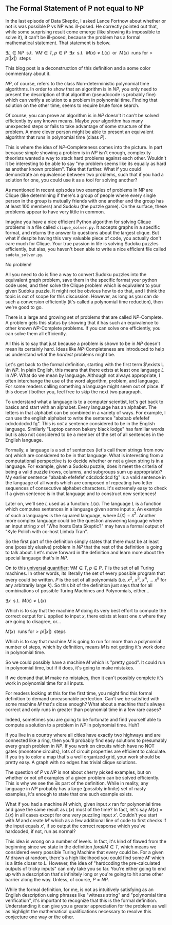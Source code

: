## The Formal Statement of P not equal to NP

In the last episode of Data Skeptic, I asked Lance Fortnow about whether or not is was possible P vs NP was ill-posed.  He correctly pointed out that, while some surprising result come emerge (like showing its impossible to solve it), it can't be ill-posed, because the problem has a formal mathematical statement.  That statement is below.

$\exists L \in NP \hspace{5pt} \text{s.t.} \hspace{5pt} \forall M \in T, p \in P \hspace{5pt} \exists x \hspace{5pt} \text{s.t.} \hspace{5pt} M(x) \ne L(x) \hspace{5pt} \text{or} \hspace{5pt} M(x) \hspace{5pt} \text{runs for} > p(|x|) \hspace{5pt} \text{steps}$

This blog post is a deconstruction of this definition and a some color commentary about it.

$NP$, of course, refers to the class Non-deterministic polynomial time algorithms.  In order to show that an algorithm is in $NP$, you only need to present the description of that algorithm (pseudocode is probably fine) which can verify a solution to a problem in polynomial time.  Finding that solution on the other time, seems to require brute force search.

Of course, you can prove an algorithm is in $NP$ doesn't it can't be solved efficiently by any known means.  Maybe *your* algorithm has many unexpected steps or fails to take advantage of some structure of the problem.  A more clever person might be able to present an equivalent algorithm that runs in polynomial time (class $P$).

This is where the idea of $NP$-Completeness comes into the picture.  In part because simple showing a problem is in $NP$ isn't enough, complexity theorists wanted a way to stack hard problems against each other.  Wouldn't it be interesting to be able to say "my problem seems like its equally as hard as another known problem".  Take that further.  What if you could demonstrate an equivalence between two problems, such that if you had a solution for one, you could use it as a tool for solving another?

As mentioned in recent episodes two examples of problems in NP are Clique (like determining if there's a group of people where every single person in the group is mutually friends with one another and the group has at least 100 members) and Sudoku (the puzzle game).  On the surface, these problems appear to have very little in common.

Imagine you have a nice efficient Python algorithm for solving Clique problems in a file called `clique_solver.py`.  It accepts graphs in a specific format, and returns the answer to questions about the largest clique.  But what if despite having this very valuable piece of code, you actually don't care much for Clique.  Your true passion in life is solving Sudoku puzzles efficiently, but alas, you haven't been able to write a nice efficient file called `sudoku_solver.py`.

No problem!

All you need to do is fine a way to convert Sudoku puzzles into the equivalent graph problem, save them in the specific format your python code uses, and then solve the  Clique problem which is equivalent to your given Sudoku puzzle.  It might not be obvious how to do that, and I think the topic is out of scope for this discussion.  However, as long as you can do such a conversion efficiently (it's called a polynomial time reduction), then we're good to go.

There is a large and growing set of problems that are called $NP$-Complete.  A problem gets this status by showing that it has such an equivalence to other known $NP$-Complete problems.  If you can solve one efficiently, you can solve them all efficiently.

All this is to say that just because a problem is shown to be in $NP$ doesn't mean its certainly hard.  Ideas like $NP$-Completeness are introduced to help us understand what the *hardest* problems might be.

Let's get back to the formal definition, starting with the first term $\exists L \in $NP$.  In plain English, this means that there exists at least one language $L$ in $NP$.  What do we mean by language.  Although not always appropriate, I often interchange the use of the word algorithm, problem, and language.  For some readers calling something a language might seem out of place.  If this doesn't bother you, feel free to skip the next two paragraph.

To understand what a language is to a computer scientist, let's get back to basics and start with an alphabet.  Every language has an alphabet.  The letters in that alphabet can be combined in a variety of ways.  For example, I can use the english alphabet to write the sentence "ababab efefefef cdcdcdcdcd fg".  This is *not* a sentence considered to be in the English language.  Similarly "Laptop cannon bakery black lodge" has familiar words but is also not considered to be a member of the set of all sentences in the English language.

Formally, a language is a set of sentences (let's call them strings from now on) which are considered to be in that language.  What is interesting from a computational perspective is to decide whether or not a given string is in a language.  For example, given a Sudoku puzzle, does it meet the criteria of being a valid puzzle (rows, columns, and subgroups sum up appropriate)?  My earlier sentence "ababab efefefef cdcdcdcdcd fg" is a valid sentence in the language of all words which are composed of repeating two letter sequences of consecutive alphabet characters.  It's extremely easy to check if a given sentence is in that language and to construct new sentences!

Later on, we'll see $L$ used as a function: $L(x)$.  The language $L$ is a function which computes sentences in a language given some input $x$.  An example of such a languages is the squared language, where $L(x) = x^2$.  Another more complex language could be the question answering language where an input string $x$ of "Who hosts Data Skeptic?" may have a formal output of "Kyle Polich with co-host Linhda Tran".

So the first part of the definition simply states that there must be at least one (possibly elusive) problem in $NP$ that the rest of the definition is going to talk about.  Let's move forward in the definition and learn more about the special language that's in $NP$.

On to this [universal quantifier](https://en.wikipedia.org/wiki/Universal_quantification): $\forall M \in T, p \in P$.  $T$ is the set of all Turing machines.  In other words, its literally the set of every possible program that every could be written.  $P$ is the set of all polynomials (i.e. $x^2$, $x^3$, $x^4$, ... $x^k$ for any arbitrarily large $k$).  So this bit of the definition just says that for all combinations of possible Turing Machines and Polynomials, either...

$\exists x \hspace{5pt} \text{s.t.} \hspace{5pt} M(x) \ne L(x) \hspace{5pt}$

Which is to say that the machine $M$ doing its very best effort to compute the correct output for $L$ applied to input $x$, there exists at least one $x$ where they are going to disagree, or...

$M(x) \hspace{5pt} \text{runs for} > p(|x|) \hspace{5pt} \text{steps}$

Which is to say that machine $M$ is going to run for more than a polynomial number of steps, which by definition, means $M$ is not getting it's work done in polynomial time.

So we could possibly have a machine $M$ which is "pretty good".  It could run in polynomial time, but if it does, it's going to make mistakes.

If we demand that $M$ make no mistakes, then it can't possibly complete it's work in polynomial time for all inputs.

For readers looking at this for the first time, you might find this formal definition to demand unreasonable perfection.  Can't we be satisfied with some machine $M$ that's close enough?  What about a machine that's always correct and only runs in greater than polynomial time in a few rare cases?

Indeed, sometimes you are going to be fortunate and find yourself able to compute a solution to a problem in $NP$ in polynomial time.  Huh?

If you live in a country where all cities have exactly two highways and are connected like a ring, then you'll probably find easy solutions to presumably every graph problem in $NP$.  If you work on circuits which have no NOT gates (monotone circuits), lots of circuit properties are efficient to calculate.  If you try to color a map that's a well organized grid, your work should be pretty easy.  A graph with no edges has trivial clique solutions.

The question of $P$ vs $NP$ is not about cherry picked examples, but on whether or not *all* examples of a given problem can be solved efficiently.  This is why we see the $\exists x$ part of the definition.  While in reality, any language in $NP$ probably has a large (possibly infinite) set of nasty examples, it's enough to state that one such example exists.

What if you had a machine $M$ which, given input $x$ ran for polynomial time and gave the same result as $L(x)$ most of the time?  In fact, let's say $M(x) = L(x)$ in all cases except for one very puzzling input $x'$.  Couldn't you start with $M$ and create $M'$ which as a few additional line of code to first checks if the input equals $x'$, if so output the correct response which you've hardcoded, if not, run as normal?

This idea is wrong on a number of levels.  In fact, it's kind of flawed from the beginning since we state in the definition $forall M \in T$, which means we considered every possible Turing Machine that every could be.  For a given $M$ drawn at random, there's a high likelihood you could find some $M'$ which is a little closer to $L$.  However, the idea of "hardcoding the pre-calculated outputs of tricky inputs" can only take you so far.  You're either going to end up with a description that's infinitely long or you're going to hit some other barrier along the way.  Unless, of course, $P=NP$.

While the formal definition, for me, is not as intuitively satisfying as an English description using phrases like "witness string" and "polynomial time verification", it's important to recognize that this is the formal definition.  Understanding it can give you a greater appreciation for the problem as well as highlight the mathematical qualifications necessary to resolve this conjecture one way or the other.

